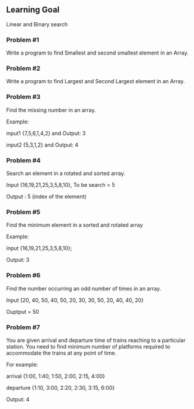 ## Learning Goal
Linear and Binary search

### Problem #1
Write a program to find Smallest and second smallest element in an Array.

### Problem #2
Write a program to find Largest and Second Largest element in an Array.

### Problem #3
Find the missing number in an array.

Example:

input1 {7,5,6,1,4,2} and Output: 3

input2 {5,3,1,2} and Output: 4

### Problem #4
Search an element in a rotated and sorted array.

Input {16,19,21,25,3,5,8,10}, To be search = 5

Output : 5 (index of the element)

### Problem #5
Find the minimum element in a sorted and rotated array

Example:

input {16,19,21,25,3,5,8,10};

Output: 3

### Problem #6
Find the number occurring an odd number of times in an array.

Input {20, 40, 50, 40, 50, 20, 30, 30, 50, 20, 40, 40, 20}

Ouptput = 50

### Problem #7
You are given arrival and departure time of trains reaching to a particular station. You need to find minimum number of platforms required to accommodate the trains at any point of time.

For example:
 
arrival {1:00, 1:40, 1:50, 2:00, 2:15, 4:00}

departure {1:10, 3:00, 2:20, 2:30, 3:15, 6:00}

Output: 4


